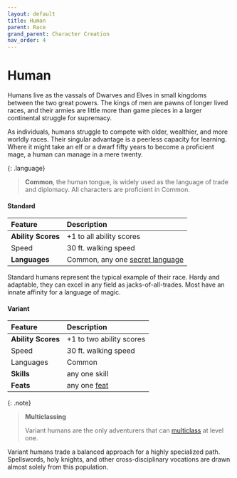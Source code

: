 ```yaml
---
layout: default
title: Human
parent: Race
grand_parent: Character Creation
nav_order: 4
---
```


# Human

Humans live as the vassals of Dwarves and Elves in small kingdoms between the two great powers. The kings of men are pawns of longer lived races, and their armies are little more than game pieces in a larger continental struggle for supremacy.

As individuals, humans struggle to compete with older, wealthier, and more worldly races. Their singular advantage is a peerless capacity for learning. Where it might take an elf or a dwarf fifty years to become a proficient mage, a human can manage in a mere twenty.

{: .language}
> **Common**, the human tongue, is widely used as the language of trade and diplomacy. All characters are proficient in Common.


#### Standard

| Feature            | Description                                                              |
| :----------------- | :----------------------------------------------------------------------- |
| **Ability Scores** | +1 to all ability scores                                                 |
| Speed              | 30 ft. walking speed                                                     |
| **Languages**      | Common, any one [secret language](../../more/languages/secret_languages) |

Standard humans represent the typical example of their race. Hardy and adaptable, they can excel in any field as jacks-of-all-trades. Most have an innate affinity for a language of magic.


#### Variant

| Feature            | Description                      |
| :----------------- | :------------------------------- |
| **Ability Scores** | +1 to two ability scores         |
| Speed              | 30 ft. walking speed             |
| Languages          | Common                           |
| **Skills**         | any one skill                    |
| **Feats**          | any one [feat](../../more/feats) |

{: .note}
> **Multiclassing**
> 
> Variant humans are the only adventurers that can [multiclass](../../more/feats/multiclassing) at level one.

Variant humans trade a balanced approach for a highly specialized path. Spellswords, holy knights, and other cross-disciplinary vocations are drawn almost solely from this population.
